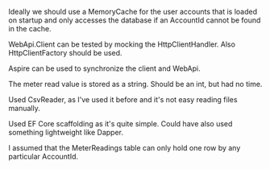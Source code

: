 Ideally we should use a MemoryCache for the user accounts that is loaded on startup and only accesses the database if an AccountId cannot be found in the cache.

WebApi.Client can be tested by mocking the HttpClientHandler. Also HttpClientFactory should be used.

Aspire can be used to synchronize the client and WebApi.

The meter read value is stored as a string. Should be an int, but had no time.

Used CsvReader, as I've used it before and it's not easy reading files manually.

Used EF Core scaffolding as it's quite simple. Could have also used something lightweight like Dapper.

I assumed that the MeterReadings table can only hold one row by any particular AccountId.